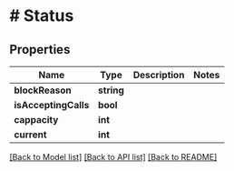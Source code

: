 # # Status

## Properties

Name | Type | Description | Notes
------------ | ------------- | ------------- | -------------
**blockReason** | **string** |  |
**isAcceptingCalls** | **bool** |  |
**cappacity** | **int** |  |
**current** | **int** |  |

[[Back to Model list]](../../README.md#models) [[Back to API list]](../../README.md#endpoints) [[Back to README]](../../README.md)
